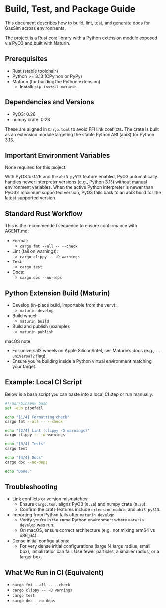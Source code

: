 # Build, Test, and Package Guide

This document describes how to build, lint, test, and generate docs for GasSim across environments.

The project is a Rust core library with a Python extension module exposed via PyO3 and built with Maturin.

## Prerequisites

- Rust (stable toolchain)
- Python >= 3.13 (CPython or PyPy)
- Maturin (for building the Python extension)
  - Install: `pip install maturin`

## Dependencies and Versions

- PyO3: 0.26
- numpy crate: 0.23

These are aligned in `Cargo.toml` to avoid FFI link conflicts. The crate is built as an extension module targeting the stable Python ABI (abi3) for Python 3.13.

## Important Environment Variables

None required for this project.

With PyO3 ≥ 0.26 and the `abi3-py313` feature enabled, PyO3 automatically handles newer interpreter versions (e.g., Python 3.13) without manual environment variables. When the active Python interpreter is newer than PyO3’s maximum supported version, PyO3 falls back to an abi3 build for the latest supported version.

## Standard Rust Workflow

This is the recommended sequence to ensure conformance with AGENT.md:

- Format:
  - `cargo fmt --all -- --check`
- Lint (fail on warnings):
  - `cargo clippy -- -D warnings`
- Test:
  - `cargo test`
- Docs:
  - `cargo doc --no-deps`

## Python Extension Build (Maturin)

- Develop (in-place build, importable from the venv):
  - `maturin develop`
- Build wheel:
  - `maturin build`
- Build and publish (example):
  - `maturin publish`

macOS note:
- For universal2 wheels on Apple Silicon/Intel, see Maturin’s docs (e.g., `--universal2` flag).
- Ensure you’re building inside a Python virtual environment matching your target.

## Example: Local CI Script

Below is a bash script you can paste into a local CI step or run manually.

```bash
#!/usr/bin/env bash
set -euo pipefail

echo "[1/4] Formatting check"
cargo fmt --all -- --check

echo "[2/4] Lint (clippy -D warnings)"
cargo clippy -- -D warnings

echo "[3/4] Tests"
cargo test

echo "[4/4] Docs"
cargo doc --no-deps

echo "Done."
```

## Troubleshooting

- Link conflicts or version mismatches:
  - Ensure `Cargo.toml` aligns PyO3 (`0.26`) and numpy crate (`0.23`).
  - Confirm the crate features include `extension-module` and `abi3-py313`.
- Importing from Python fails after `maturin develop`:
  - Verify you’re in the same Python environment where `maturin develop` was run.
  - On macOS, ensure correct architecture (e.g., not mixing arm64 vs x86_64).
- Dense initial configurations:
  - For very dense initial configurations (large N, large radius, small box), initialization can fail. Use fewer particles, a smaller radius, or a larger box.

## What We Run in CI (Equivalent)

- `cargo fmt --all -- --check`
- `cargo clippy -- -D warnings`
- `cargo test`
- `cargo doc --no-deps`
